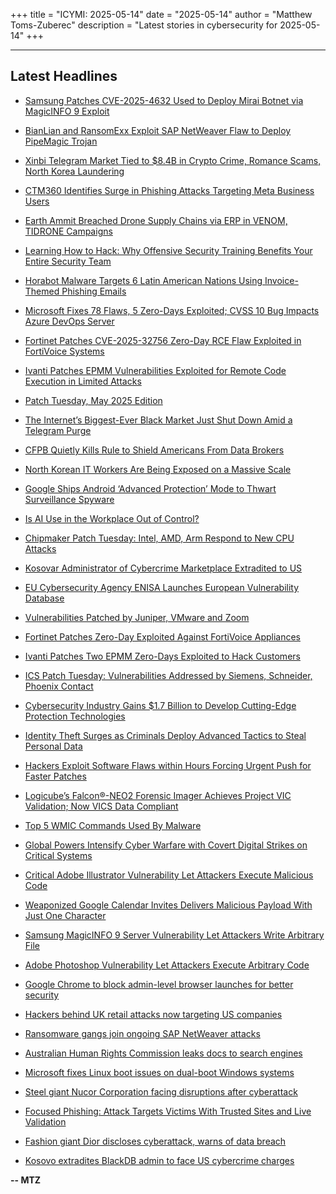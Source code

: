 +++
title = "ICYMI: 2025-05-14"
date = "2025-05-14"
author = "Matthew Toms-Zuberec"
description = "Latest stories in cybersecurity for 2025-05-14"
+++

---------------------------------------------------------------------------
## Latest Headlines
- [Samsung Patches CVE-2025-4632 Used to Deploy Mirai Botnet via MagicINFO 9 Exploit](https://thehackernews.com/2025/05/samsung-patches-cve-2025-4632-used-to.html)

- [BianLian and RansomExx Exploit SAP NetWeaver Flaw to Deploy PipeMagic Trojan](https://thehackernews.com/2025/05/bianlian-and-ransomexx-exploit-sap.html)

- [Xinbi Telegram Market Tied to $8.4B in Crypto Crime, Romance Scams, North Korea Laundering](https://thehackernews.com/2025/05/xinbi-telegram-market-tied-to-84b-in.html)

- [CTM360 Identifies Surge in Phishing Attacks Targeting Meta Business Users](https://thehackernews.com/2025/05/ctm360-identifies-surge-in-phishing.html)

- [Earth Ammit Breached Drone Supply Chains via ERP in VENOM, TIDRONE Campaigns](https://thehackernews.com/2025/05/earth-ammit-breached-drone-supply.html)

- [Learning How to Hack: Why Offensive Security Training Benefits Your Entire Security Team](https://thehackernews.com/2025/05/learning-how-to-hack-why-offensive.html)

- [Horabot Malware Targets 6 Latin American Nations Using Invoice-Themed Phishing Emails](https://thehackernews.com/2025/05/horabot-malware-targets-6-latin.html)

- [Microsoft Fixes 78 Flaws, 5 Zero-Days Exploited; CVSS 10 Bug Impacts Azure DevOps Server](https://thehackernews.com/2025/05/microsoft-fixes-78-flaws-5-zero-days.html)

- [Fortinet Patches CVE-2025-32756 Zero-Day RCE Flaw Exploited in FortiVoice Systems](https://thehackernews.com/2025/05/fortinet-patches-cve-2025-32756-zero.html)

- [Ivanti Patches EPMM Vulnerabilities Exploited for Remote Code Execution in Limited Attacks](https://thehackernews.com/2025/05/ivanti-patches-epmm-vulnerabilities.html)

- [Patch Tuesday, May 2025 Edition](https://krebsonsecurity.com/2025/05/patch-tuesday-may-2025-edition/)

- [The Internet’s Biggest-Ever Black Market Just Shut Down Amid a Telegram Purge](https://www.wired.com/story/the-internets-biggest-ever-black-market-shuts-down-after-a-telegram-purge/)

- [CFPB Quietly Kills Rule to Shield Americans From Data Brokers](https://www.wired.com/story/cfpb-quietly-kills-rule-to-shield-americans-from-data-brokers/)

- [North Korean IT Workers Are Being Exposed on a Massive Scale](https://www.wired.com/story/north-korean-it-worker-scams-exposed/)

- [Google Ships Android ‘Advanced Protection’ Mode to Thwart Surveillance Spyware](https://www.securityweek.com/google-ships-android-advanced-protection-mode-to-thwart-surveillance-spyware/)

- [Is AI Use in the Workplace Out of Control?](https://www.securityweek.com/is-ai-use-in-the-workplace-out-of-control/)

- [Chipmaker Patch Tuesday: Intel, AMD, Arm Respond to New CPU Attacks](https://www.securityweek.com/chipmaker-patch-tuesday-intel-amd-arm-respond-to-new-cpu-attacks/)

- [Kosovar Administrator of Cybercrime Marketplace Extradited to US](https://www.securityweek.com/kosovar-administrator-of-cybercrime-marketplace-extradited-to-us/)

- [EU Cybersecurity Agency ENISA Launches European Vulnerability Database](https://www.securityweek.com/eu-cybersecurity-agency-enisa-launches-european-vulnerability-database/)

- [Vulnerabilities Patched by Juniper, VMware and Zoom](https://www.securityweek.com/vulnerabilities-patched-by-juniper-vmware-and-zoom/)

- [Fortinet Patches Zero-Day Exploited Against FortiVoice Appliances](https://www.securityweek.com/fortinet-patches-zero-day-exploited-against-fortivoice-appliances/)

- [Ivanti Patches Two EPMM Zero-Days Exploited to Hack Customers](https://www.securityweek.com/ivanti-patches-two-epmm-zero-days-exploited-to-hack-customers/)

- [ICS Patch Tuesday: Vulnerabilities Addressed by Siemens, Schneider, Phoenix Contact](https://www.securityweek.com/ics-patch-tuesday-vulnerabilities-addressed-by-siemens-schneider-phoenix-contact/)

- [Cybersecurity Industry Gains $1.7 Billion to Develop Cutting-Edge Protection Technologies](https://cybersecuritynews.com/cybersecurity-arms-race/)

- [Identity Theft Surges as Criminals Deploy Advanced Tactics to Steal Personal Data](https://cybersecuritynews.com/identity-theft/)

- [Hackers Exploit Software Flaws within Hours Forcing Urgent Push for Faster Patches](https://cybersecuritynews.com/hackers-exploit-software-flaws/)

- [Logicube’s Falcon®-NEO2 Forensic Imager Achieves Project VIC Validation; Now VICS Data Compliant](https://cybersecuritynews.com/logicubes-falcon-neo2-forensic-imager-achieves-project-vic-validation-now-vics-data-compliant/)

- [Top 5 WMIC Commands Used By Malware](https://cybersecuritynews.com/top-5-wmic-commands-used-by-malware/)

- [Global Powers Intensify Cyber Warfare with Covert Digital Strikes on Critical Systems](https://cybersecuritynews.com/cyber-warfare/)

- [Critical Adobe Illustrator Vulnerability Let Attackers Execute Malicious Code](https://cybersecuritynews.com/adobe-illustrator-vulnerability/)

- [Weaponized Google Calendar Invites Delivers Malicious Payload With Just One Character](https://cybersecuritynews.com/google-calendar-invites/)

- [Samsung MagicINFO 9 Server Vulnerability Let Attackers Write Arbitrary File](https://cybersecuritynews.com/samsung-magicinfo-9-server-vulnerability-2/)

- [Adobe Photoshop Vulnerability Let Attackers Execute Arbitrary Code](https://cybersecuritynews.com/adobe-photoshop-vulnerability/)

- [Google Chrome to block admin-level browser launches for better security](https://www.bleepingcomputer.com/news/google/google-chrome-to-block-admin-level-browser-launches-for-better-security/)

- [Hackers behind UK retail attacks now targeting US companies](https://www.bleepingcomputer.com/news/security/google-scattered-spider-switches-targets-to-us-retail-chains/)

- [Ransomware gangs join ongoing SAP NetWeaver attacks](https://www.bleepingcomputer.com/news/security/ransomware-gangs-join-ongoing-sap-netweaver-attacks/)

- [Australian Human Rights Commission leaks docs to search engines](https://www.bleepingcomputer.com/news/security/australian-human-rights-commission-leaks-docs-to-search-engines/)

- [Microsoft fixes Linux boot issues on dual-boot Windows systems](https://www.bleepingcomputer.com/news/microsoft/microsoft-fixes-linux-boot-issues-on-dual-boot-windows-systems/)

- [Steel giant Nucor Corporation facing disruptions after cyberattack](https://www.bleepingcomputer.com/news/security/steel-giant-nucor-corporation-facing-disruptions-after-cyberattack/)

- [Focused Phishing: Attack Targets Victims With Trusted Sites and Live Validation](https://www.bleepingcomputer.com/news/security/focused-phishing-attack-targets-victims-with-trusted-sites-and-live-validation/)

- [Fashion giant Dior discloses cyberattack, warns of data breach](https://www.bleepingcomputer.com/news/security/fashion-giant-dior-discloses-cyberattack-warns-of-data-breach/)

- [Kosovo extradites BlackDB admin to face US cybercrime charges](https://www.bleepingcomputer.com/news/security/kosovo-extradites-blackdb-admin-to-face-us-cybercrime-charges/)

**-- MTZ**